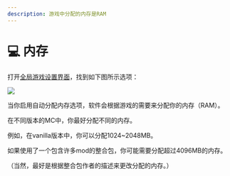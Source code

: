 ```yaml
---
description: 游戏中分配的内存是RAM
---
```


# 💻 内存

打开[全局游戏设置界面](./)，找到如下图所示选项：

![](../../.gitbook/assets/Screenshot\_2022-08-14-15-30-48-12\_d17cc25ab2657fb.jpg)

当你启用自动分配内存选项，软件会根据游戏的需要来分配你的内存（RAM）。

在不同版本的MC中，你最好分配不同的内存。

例如，在vanilla版本中，你可以分配1024~2048MB。

如果使用了一个包含许多mod的整合包，你可能需要分配超过4096MB的内存。

（当然，最好是根据整合包作者的描述来更改分配的内存。）

